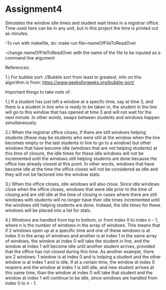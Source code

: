 # Assignment4
Simulates the window idle times and student wait times in a registrar office. Time used here can be in any unit, but in this project the time is printed out as minutes.

-To run with makefile, do: make run file=nameOfFileToReadOver

-change nameOfFileToReadOver with the name of the file to be inputed as a command line argument

References:

1.) For bubble sort: //Bubble sort from least to greatest, info on this algorithm is from: https://www.geeksforgeeks.org/bubble-sort/

Important things to take note of:

1.) If a student has just left a window at a specfic time, say at time 3, and there is a student in line who is ready to be taken in, the student in the line will go to this window that has opened at time 3 and will not wait for the next minute. In other words, swaps between students and windows happen simultaneously. 

2.) When the registrar office closes, if there are still windows helping students (these may be students who were still at the window when the line becomes empty or the last students in line to go to a window) but other windows that have become idle (windows that are not helping students) at this time of closure, the idle times for these idle windows will not be incremented until the windows still helping students are done because the office has already closed at this point. In other words, windows that have become idle at the time the office closes will not be considered as idle and they will not be factored into the window stats. 

3.) When the office closes, idle windows will also close. Since idle windows close when the office closes, windows that were idle prior to the time of closing and are still idle at the time of closing in cases where there are still windows with students will no longer have their idle times incremented until the windows still helping students are done. Instead, the idle times for these windows will be placed into a list for stats.

4.) Windows are handled from top to bottom, or from index 0 to index n - 1, where n is the number of windows in the array of windows. This means that if 2 windows open up at a specific time and one of these windows is at index 0 in the array of windows and another is at index 1 in the same array of windows, the window at index 0 will take the student in line, and the window at index 1 will become idle until another student arrives, provided that the office has not closed during this time. As another example, there are 2 windows: 1 window is at index 0 and is helping a student and the other window is at index 1 and is idle. If at a certain time, the window at index 0 reopens and the window at index 1 is still idle, and new student arrives at this same time, than the window at index 0 will take that student and the window at index 1 will continue to be idle, since windows are handled from index 0 to n - 1.
